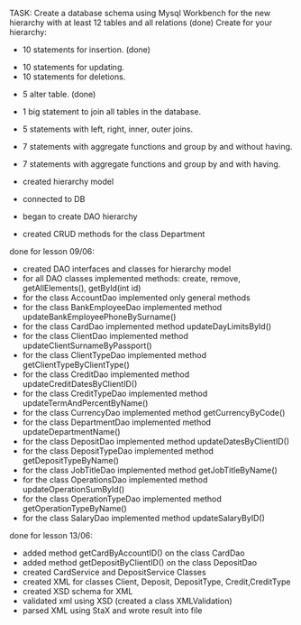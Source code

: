 TASK:
Create a database schema using Mysql Workbench for the new hierarchy with at least 12 tables and all relations (done)
Create for your hierarchy:
+ 10 statements for insertion. (done)
- 10 statements for updating.
- 10 statements for deletions.
+ 5 alter table.                (done)
+ 1 big statement to join all tables in the database.
+ 5 statements with left, right, inner, outer joins.
+ 7 statements with aggregate functions and group by and without having.
+ 7 statements with aggregate functions and group by and with having.

+ created hierarchy model
+ connected to DB
+ began to create DAO hierarchy
+ created CRUD methods for the class Department

done for lesson 09/06:
+ created DAO interfaces and classes for hierarchy model
 + for all DAO classes implemented methods: create, remove, getAllElements(), getById(int id)
 + for the class AccountDao  implemented only general methods
 + for the class BankEmployeeDao  implemented method updateBankEmployeePhoneBySurname()
 + for the class CardDao  implemented method updateDayLimitsById()
 + for the class ClientDao  implemented method updateClientSurnameByPassport()
 + for the class ClientTypeDao  implemented method getClientTypeByClientType()
 + for the class CreditDao  implemented method updateCreditDatesByClientID()
 + for the class CreditTypeDao  implemented method updateTermAndPercentByName()
 + for the class CurrencyDao  implemented method getCurrencyByCode()
 + for the class DepartmentDao  implemented method updateDepartmentName()
 + for the class DepositDao  implemented method updateDatesByClientID()
 + for the class DepositTypeDao  implemented method getDepositTypeByName()
 + for the class JobTitleDao  implemented method getJobTitleByName()
 + for the class OperationsDao  implemented method updateOperationSumById()
 + for the class OperationTypeDao  implemented method getOperationTypeByName()
 + for the class SalaryDao  implemented method updateSalaryByID()

 done for lesson 13/06:
 + added method getCardByAccountID() on the class CardDao
 + added method getDepositByClientID() on the class DepositDao
 + created CardService and DepositService Classes
 + created XML for classes Client, Deposit, DepositType, Credit,CreditType
 + created XSD schema for XML
 + validated xml using XSD (created a class XMLValidation)
 + parsed XML using StaX and wrote result into file


